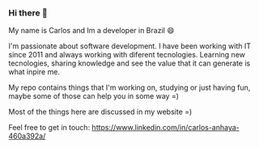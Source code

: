 ### Hi there 👋
My name is Carlos and Im a developer in Brazil :smile:

I'm passionate about software development. I have been working with IT since 2011 and always working with diferent tecnologies. Learning new tecnologies, sharing knowledge and see the value that it can generate is what inpire me.

My repo contains things that I'm working on, studying or just having fun, maybe some of those can help you in some way =)

Most of the things here are discussed in my website =)

Feel free to get in touch:
https://www.linkedin.com/in/carlos-anhaya-460a392a/
